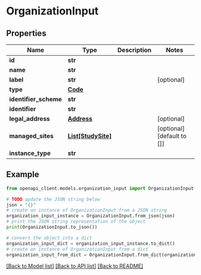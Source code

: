 # OrganizationInput


## Properties

Name | Type | Description | Notes
------------ | ------------- | ------------- | -------------
**id** | **str** |  | 
**name** | **str** |  | 
**label** | **str** |  | [optional] 
**type** | [**Code**](Code.md) |  | 
**identifier_scheme** | **str** |  | 
**identifier** | **str** |  | 
**legal_address** | [**Address**](Address.md) |  | [optional] 
**managed_sites** | [**List[StudySite]**](StudySite.md) |  | [optional] [default to []]
**instance_type** | **str** |  | 

## Example

```python
from openapi_client.models.organization_input import OrganizationInput

# TODO update the JSON string below
json = "{}"
# create an instance of OrganizationInput from a JSON string
organization_input_instance = OrganizationInput.from_json(json)
# print the JSON string representation of the object
print(OrganizationInput.to_json())

# convert the object into a dict
organization_input_dict = organization_input_instance.to_dict()
# create an instance of OrganizationInput from a dict
organization_input_from_dict = OrganizationInput.from_dict(organization_input_dict)
```
[[Back to Model list]](../README.md#documentation-for-models) [[Back to API list]](../README.md#documentation-for-api-endpoints) [[Back to README]](../README.md)


